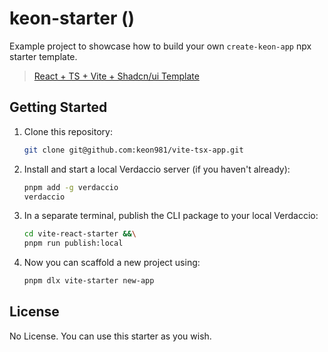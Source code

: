 # keon-starter  ()

Example project to showcase how to build your own `create-keon-app` npx starter template.

> [React + TS + Vite + Shadcn/ui Template](./template/README.md)


## Getting Started

1. Clone this repository:
   ```bash
   git clone git@github.com:keon981/vite-tsx-app.git
   ```

2. Install and start a local Verdaccio server (if you haven't already):
   ```bash
   pnpm add -g verdaccio
   verdaccio
   ```

3. In a separate terminal, publish the CLI package to your local Verdaccio:
   ```bash
   cd vite-react-starter &&\
   pnpm run publish:local
   ```

4. Now you can scaffold a new project using:
   ```bash
   pnpm dlx vite-starter new-app
   ```

## License

No License. You can use this starter as you wish.

